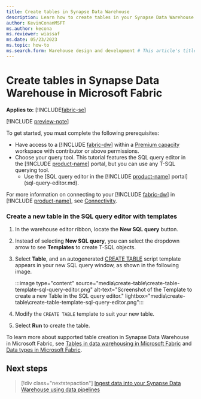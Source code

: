 ```yaml
---
title: Create tables in Synapse Data Warehouse
description: Learn how to create tables in your Synapse Data Warehouse in Microsoft Fabric.
author: KevinConanMSFT
ms.author: kecona
ms.reviewer: wiassaf
ms.date: 05/23/2023
ms.topic: how-to
ms.search.form: Warehouse design and development # This article's title should not change. If so, contact engineering.
---
```

# Create tables in Synapse Data Warehouse in Microsoft Fabric

**Applies to:** [!INCLUDE[fabric-se](includes/applies-to-version/fabric-dw.md)]

[!INCLUDE [preview-note](../includes/preview-note.md)]

To get started, you must complete the following prerequisites:

- Have access to a [!INCLUDE [fabric-dw](includes/fabric-dw.md)] within a [Premium capacity](/power-bi/enterprise/service-premium-what-is) workspace with contributor or above permissions.
- Choose your query tool. This tutorial features the SQL query editor in the [!INCLUDE [product-name](../includes/product-name.md)] portal, but you can use any T-SQL querying tool.
    - Use the [SQL query editor in the [!INCLUDE [product-name](../includes/product-name.md)] portal](sql-query-editor.md).

For more information on connecting to your [!INCLUDE [fabric-dw](includes/fabric-dw.md)] in [!INCLUDE [product-name](../includes/product-name.md)], see [Connectivity](connectivity.md). 

### Create a new table in the SQL query editor with templates

1. In the warehouse editor ribbon, locate the **New SQL query** button. 
1. Instead of selecting **New SQL query**, you can select the dropdown arrow to see **Templates** to create T-SQL objects. 
1. Select **Table**, and an autogenerated [CREATE TABLE](/sql/t-sql/statements/create-table-azure-sql-data-warehouse?view=fabric&preserve-view=true) script template appears in your new SQL query window, as shown in the following image.

    :::image type="content" source="media\create-table\create-table-template-sql-query-editor.png" alt-text="Screenshot of the Template to create a new Table in the SQL query editor." lightbox="media\create-table\create-table-template-sql-query-editor.png":::

1. Modify the `CREATE TABLE` template to suit your new table.
1. Select **Run** to create the table.

To learn more about supported table creation in Synapse Data Warehouse in Microsoft Fabric, see [Tables in data warehousing in Microsoft Fabric](tables.md) and [Data types in Microsoft Fabric](data-types.md).

## Next steps

> [!div class="nextstepaction"]
> [Ingest data into your Synapse Data Warehouse using data pipelines](ingest-data-pipelines.md)
